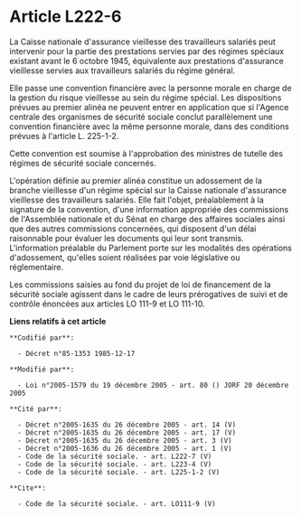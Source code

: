 # Article L222-6

La Caisse nationale d'assurance vieillesse des travailleurs salariés peut intervenir pour la partie des prestations servies
par des régimes spéciaux existant avant le 6 octobre 1945, équivalente aux prestations d'assurance vieillesse servies aux
travailleurs salariés du régime général. 

Elle passe une convention financière avec la personne morale en charge de la gestion du risque vieillesse au sein du régime
spécial. Les dispositions prévues au premier alinéa ne peuvent entrer en application que si l'Agence centrale des organismes
de sécurité sociale conclut parallèlement une convention financière avec la même personne morale, dans des conditions prévues
à l'article L. 225-1-2. 

Cette convention est soumise à l'approbation des ministres de tutelle des régimes de sécurité sociale concernés. 

L'opération définie au premier alinéa constitue un adossement de la branche vieillesse d'un régime spécial sur la Caisse
nationale d'assurance vieillesse des travailleurs salariés. Elle fait l'objet, préalablement à la signature de la convention,
d'une information appropriée des commissions de l'Assemblée nationale et du Sénat en charge des affaires sociales ainsi que
des autres commissions concernées, qui disposent d'un délai raisonnable pour évaluer les documents qui leur sont transmis.
L'information préalable du Parlement porte sur les modalités des opérations d'adossement, qu'elles soient réalisées par voie
législative ou réglementaire. 

Les commissions saisies au fond du projet de loi de financement de la sécurité sociale agissent dans le cadre de leurs
prérogatives de suivi et de contrôle énoncées aux articles LO 111-9 et LO 111-10.

**Liens relatifs à cet article**

	**Codifié par**:

	  - Décret n°85-1353 1985-12-17

	**Modifié par**:

	  - Loi n°2005-1579 du 19 décembre 2005 - art. 80 () JORF 20 décembre 2005

	**Cité par**:

	  - Décret n°2005-1635 du 26 décembre 2005 - art. 14 (V)
	  - Décret n°2005-1635 du 26 décembre 2005 - art. 17 (V)
	  - Décret n°2005-1635 du 26 décembre 2005 - art. 3 (V)
	  - Décret n°2005-1636 du 26 décembre 2005 - art. 1 (V)
	  - Code de la sécurité sociale. - art. L222-7 (V)
	  - Code de la sécurité sociale. - art. L223-4 (V)
	  - Code de la sécurité sociale. - art. L225-1-2 (V)

	**Cite**:

	  - Code de la sécurité sociale. - art. LO111-9 (V)
